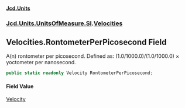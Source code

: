 #### [Jcd.Units](index.md 'index')
### [Jcd.Units.UnitsOfMeasure.SI](Jcd.Units.UnitsOfMeasure.SI.md 'Jcd.Units.UnitsOfMeasure.SI').[Velocities](Velocities.md 'Jcd.Units.UnitsOfMeasure.SI.Velocities')

## Velocities.RontometerPerPicosecond Field

A(n) rontometer per picosecond. Defined as: (1.0/1000.0)/(1.0/1000.0) × yoctometer per nanosecond.

```csharp
public static readonly Velocity RontometerPerPicosecond;
```

#### Field Value
[Velocity](Velocity.md 'Jcd.Units.UnitTypes.Velocity')
